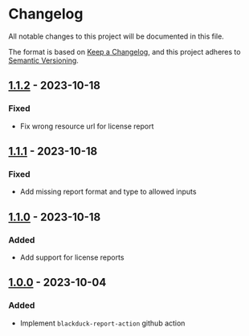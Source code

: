 # Changelog

All notable changes to this project will be documented in this file.

The format is based on [Keep a Changelog](https://keepachangelog.com/en/1.0.0/),
and this project adheres to [Semantic Versioning](https://semver.org/spec/v2.0.0.html).

## [1.1.2] - 2023-10-18

### Fixed

- Fix wrong resource url for license report

## [1.1.1] - 2023-10-18

### Fixed

- Add missing report format and type to allowed inputs

## [1.1.0] - 2023-10-18

### Added

- Add support for license reports

## [1.0.0] - 2023-10-04

### Added

- Implement `blackduck-report-action` github action

[Unreleased]: https://github.com/tvcsantos/blackduck-report-action/compare/v1.1.1...main
[1.1.2]: https://github.com/tvcsantos/blackduck-report-action/compare/v1.1.1...v1.1.2
[1.1.1]: https://github.com/tvcsantos/blackduck-report-action/compare/v1.1.0...v1.1.1
[1.1.0]: https://github.com/tvcsantos/blackduck-report-action/compare/v1.0.0...v1.1.0
[1.0.0]: https://github.com/tvcsantos/blackduck-report-action/releases/tag/v1.0.0
